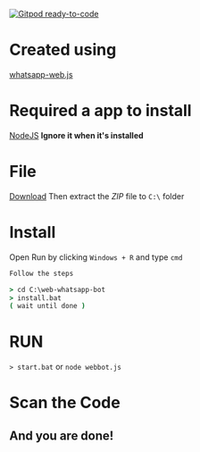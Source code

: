 [![Gitpod ready-to-code](https://img.shields.io/badge/Gitpod-ready--to--code-blue?logo=gitpod)](https://gitpod.io/#https://github.com/Adiixyz/web-whatsapp-bot)

# Created using
[whatsapp-web.js](https://github.com/pedroslopez/whatsapp-web.js/)

# Required a app to install
[NodeJS](https://nodejs.org/en/download/) 
**Ignore it when it's installed**

# File
[Download](https://github.com/Adiixyz/web-whatsapp-bot/archive/master.zip) 
Then extract the *ZIP* file to `C:\` folder

# Install
Open Run by clicking `Windows + R` and type `cmd`
```cmd
Follow the steps

> cd C:\web-whatsapp-bot
> install.bat
( wait until done )
```

# RUN
`> start.bat` or `node webbot.js`

# Scan the Code
## And you are done!
